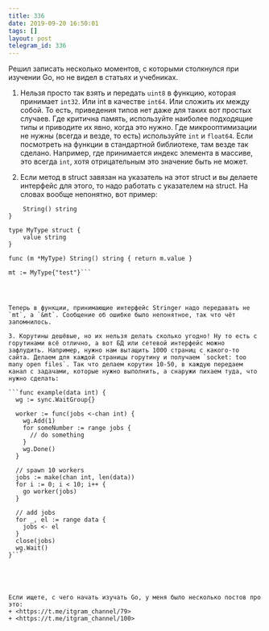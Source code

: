 ```yaml
---
title: 336
date: 2019-09-20 16:50:01
tags: []
layout: post
telegram_id: 336
---
```


Решил записать несколько моментов, с которыми столкнулся при изучении Go, но не видел в статьях и учебниках.

1. Нельзя просто так взять и передать `uint8` в функцию, которая принимает `int32`. Или int в качестве `int64`. Или сложить их между собой. То есть, приведения типов нет даже для таких вот простых случаев. Где критична память, используйте наиболее подходящие типы и приводите их явно, когда это нужно. Где микрооптимизации не нужны (всегда и везде, то есть) используйте `int` и `float64`. Если посмотреть на функции в стандартной библиотеке, там везде так сделано. Например, где принимается индекс элемента в массиве, это всегда `int`, хотя отрицательным это значение быть не может.

2. Если метод в struct завязан на указатель на этот struct и вы делаете интерфейс для этого, то надо работать с указателем на struct. На словах вообще непонятно, вот пример:

```type Stringer interface {
    String() string
}

type MyType struct {
    value string
}

func (m *MyType) String() string { return m.value }

mt := MyType{"test"}```




Теперь в функции, принимающие интерфейс Stringer надо передавать не `mt`, а `&mt`. Сообщение об ошибке было непонятное, так что чёт запомнилось.

3. Корутины дешёвые, но их нельзя делать сколько угодно! Ну то есть с горутинами всё отлично, а вот БД или сетевой интерфейс можно зафлудить. Например, нужно нам вытащить 1000 страниц с какого-то сайта. Делаем для каждой страницы горутину и получаем `socket: too many open files`. Так что делаем корутин 10-50, в каждую передаем канал с задачами, которые нужно выполнить, а снаружи пихаем туда, что нужно сделать:

```func example(data int) {
  wg := sync.WaitGroup{}

  worker := func(jobs <-chan int) {
    wg.Add(1)
    for someNumber := range jobs {
      // do something
    }
    wg.Done()
  }

  // spawn 10 workers
  jobs := make(chan int, len(data))
  for i := 0; i < 10; i++ {
    go worker(jobs)
  }

  // add jobs
  for _, el := range data {
    jobs <- el
  }
  close(jobs)
  wg.Wait()
}```





Если ищете, с чего начать изучать Go, у меня было несколько постов про это:
+ <https://t.me/itgram_channel/79>
+ <https://t.me/itgram_channel/100>
